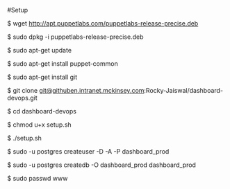 #Setup

$ wget http://apt.puppetlabs.com/puppetlabs-release-precise.deb

$ sudo dpkg -i puppetlabs-release-precise.deb

$ sudo apt-get update

$ sudo apt-get install puppet-common

$ sudo apt-get install git

$ git clone git@githuben.intranet.mckinsey.com:Rocky-Jaiswal/dashboard-devops.git

$ cd dashboard-devops

$ chmod u+x setup.sh

$ ./setup.sh

$ sudo -u postgres createuser -D -A -P dashboard_prod

$ sudo -u postgres createdb -O dashboard_prod dashboard_prod

$ sudo passwd www
